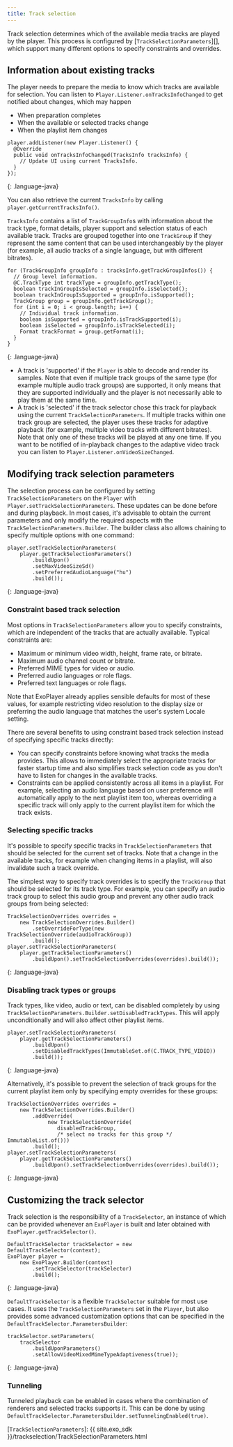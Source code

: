 ```yaml
---
title: Track selection
---
```


Track selection determines which of the available media tracks are played by the
player. This process is configured by [`TrackSelectionParameters`][], which
support many different options to specify constraints and overrides.

## Information about existing tracks

The player needs to prepare the media to know which tracks are available for
selection. You can listen to `Player.Listener.onTracksInfoChanged` to get
notified about changes, which may happen
 * When preparation completes
 * When the available or selected tracks change
 * When the playlist item changes

~~~
player.addListener(new Player.Listener() {
  @Override
  public void onTracksInfoChanged(TracksInfo tracksInfo) {
    // Update UI using current TracksInfo.
  }
});
~~~
{: .language-java}

You can also retrieve the current `TracksInfo` by calling
`player.getCurrentTracksInfo()`.

`TracksInfo` contains a list of `TrackGroupInfo`s with information about the
track type, format details, player support and selection status of each
available track. Tracks are grouped together into one `TrackGroup` if they
represent the same content that can be used interchangeably by the player (for
example, all audio tracks of a single language, but with different bitrates).

~~~
for (TrackGroupInfo groupInfo : tracksInfo.getTrackGroupInfos()) {
  // Group level information.
  @C.TrackType int trackType = groupInfo.getTrackType();
  boolean trackInGroupIsSelected = groupInfo.isSelected();
  boolean trackInGroupIsSupported = groupInfo.isSupported();
  TrackGroup group = groupInfo.getTrackGroup();
  for (int i = 0; i < group.length; i++) {
    // Individual track information.
    boolean isSupported = groupInfo.isTrackSupported(i);
    boolean isSelected = groupInfo.isTrackSelected(i);
    Format trackFormat = group.getFormat(i);
  }
}
~~~
{: .language-java}

* A track is 'supported' if the `Player` is able to decode and render its
  samples. Note that even if multiple track groups of the same type (for example
  multiple audio track groups) are supported, it only means that they are
  supported individually and the player is not necessarily able to play them at
  the same time.
* A track is 'selected' if the track selector chose this track for playback
  using the current `TrackSelectionParameters`. If multiple tracks within one
  track group are selected, the player uses these tracks for adaptive playback
  (for example, multiple video tracks with different bitrates). Note that only
  one of these tracks will be played at any one time. If you want to be notified
  of in-playback changes to the adaptive video track you can listen to
  `Player.Listener.onVideoSizeChanged`.

## Modifying track selection parameters

The selection process can be configured by setting `TrackSelectionParameters` on
the `Player` with `Player.setTrackSelectionParameters`. These updates can be
done before and during playback. In most cases, it's advisable to obtain the
current parameters and only modify the required aspects with the
`TrackSelectionParameters.Builder`. The builder class also allows chaining to
specify multiple options with one command:

~~~
player.setTrackSelectionParameters(
    player.getTrackSelectionParameters()
        .buildUpon()
        .setMaxVideoSizeSd()
        .setPreferredAudioLanguage("hu")
        .build());
~~~
{: .language-java}

### Constraint based track selection

Most options in `TrackSelectionParameters` allow you to specify constraints,
which are independent of the tracks that are actually available. Typical
constraints are:

 * Maximum or minimum video width, height, frame rate, or bitrate.
 * Maximum audio channel count or bitrate.
 * Preferred MIME types for video or audio.
 * Preferred audio languages or role flags.
 * Preferred text languages or role flags.

Note that ExoPlayer already applies sensible defaults for most of these values,
for example restricting video resolution to the display size or preferring the
audio language that matches the user's system Locale setting.

There are several benefits to using constraint based track selection instead of
specifying specific tracks directly:

* You can specify constraints before knowing what tracks the media provides.
  This allows to immediately select the appropriate tracks for faster startup
  time and also simplifies track selection code as you don't have to listen for
  changes in the available tracks.
* Constraints can be applied consistently across all items in a playlist. For
  example, selecting an audio language based on user preference will
  automatically apply to the next playlist item too, whereas overriding a
  specific track will only apply to the current playlist item for which the
  track exists.

### Selecting specific tracks

It's possible to specify specific tracks in `TrackSelectionParameters` that
should be selected for the current set of tracks. Note that a change in the
available tracks, for example when changing items in a playlist, will also
invalidate such a track override.

The simplest way to specify track overrides is to specify the `TrackGroup` that
should be selected for its track type. For example, you can specify an audio
track group to select this audio group and prevent any other audio track groups
from being selected:

~~~
TrackSelectionOverrides overrides =
    new TrackSelectionOverrides.Builder()
        .setOverrideForType(new TrackSelectionOverride(audioTrackGroup))
        .build();
player.setTrackSelectionParameters(
    player.getTrackSelectionParameters()
        .buildUpon().setTrackSelectionOverrides(overrides).build());
~~~
{: .language-java}

### Disabling track types or groups

Track types, like video, audio or text, can be disabled completely by using
`TrackSelectionParameters.Builder.setDisabledTrackTypes`. This will apply
unconditionally and will also affect other playlist items.

~~~
player.setTrackSelectionParameters(
    player.getTrackSelectionParameters()
        .buildUpon()
        .setDisabledTrackTypes(ImmutableSet.of(C.TRACK_TYPE_VIDEO))
        .build());
~~~
{: .language-java}

Alternatively, it's possible to prevent the selection of track groups for the
current playlist item only by specifying empty overrides for these groups:

~~~
TrackSelectionOverrides overrides =
    new TrackSelectionOverrides.Builder()
        .addOverride(
             new TrackSelectionOverride(
                disabledTrackGroup,
                /* select no tracks for this group */ ImmutableList.of()))
        .build();
player.setTrackSelectionParameters(
    player.getTrackSelectionParameters()
        .buildUpon().setTrackSelectionOverrides(overrides).build());
~~~
{: .language-java}

## Customizing the track selector

Track selection is the responsibility of a `TrackSelector`, an instance
of which can be provided whenever an `ExoPlayer` is built and later obtained
with `ExoPlayer.getTrackSelector()`.

~~~
DefaultTrackSelector trackSelector = new DefaultTrackSelector(context);
ExoPlayer player =
    new ExoPlayer.Builder(context)
        .setTrackSelector(trackSelector)
        .build();
~~~
{: .language-java}

`DefaultTrackSelector` is a flexible `TrackSelector` suitable for most use
cases. It uses the `TrackSelectionParameters` set in the `Player`, but also
provides some advanced customization options that can be specified in the
`DefaultTrackSelector.ParametersBuilder`:

~~~
trackSelector.setParameters(
    trackSelector
        .buildUponParameters()
        .setAllowVideoMixedMimeTypeAdaptiveness(true));
~~~
{: .language-java}

### Tunneling

Tunneled playback can be enabled in cases where the combination of renderers and
selected tracks supports it. This can be done by using
`DefaultTrackSelector.ParametersBuilder.setTunnelingEnabled(true)`.

[`TrackSelectionParameters`]: {{ site.exo_sdk }}/trackselection/TrackSelectionParameters.html
